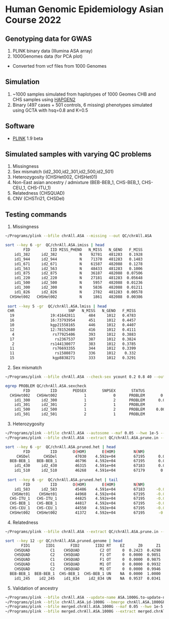 # Human Genomic Epidemiology Asian Course 2022

## Genotyping data for GWAS

1. PLINK binary data (Illumina ASA array)
2. 1000Genomes data (for PCA plot)
- Converted from vcf files from 1000 Genomes 

## Simulation
1. ~1000 samples simulated from haplotypes of 1000 Geomes CHB and CHS samples using [HAPGEN2](https://mathgen.stats.ox.ac.uk/genetics_software/hapgen/hapgen2.html)
2. Binary (497 cases + 501 controls, 6 missing) phenotypes simulated using GCTA with hsq=0.8 and K=0.5

## Software
- [PLINK](https://www.cog-genomics.org/plink2/) 1.9 beta

## Simulated samples with varying QC problems
1. Missingness
2. Sex mismatch (id2_300,id2_301,id2_500,id2_501)
3. Heterozygosity (CHSHet002, CHSHet01)
4. Non-East asian ancestry / admixture (BEB-BEB_1, CHS-BEB_1, CHS-CEU_1, CHS-ITU_1)
5. Relatedness (CHSQUAD)
6. CNV (CHSTri21, CHSDel)

## Testing commands
1. Missingness
```bash
~/Programs/plink --bfile chrAll.ASA --missing --out QC/chrAll.ASA

sort --key 6 -gr  QC/chrAll.ASA.imiss | head
        FID         IID MISS_PHENO   N_MISS   N_GENO   F_MISS
    id1_382     id2_382          N    92781   481283   0.1928
    id1_944     id2_944          N    71370   481283   0.1483
    id1_671     id2_671          N    61587   482088   0.1278
    id1_563     id2_563          N    48433   481283   0.1006
    id1_875     id2_875          N    36187   482088  0.07506
    id1_220     id2_220          N    27181   481283  0.05648
    id1_500     id2_500          N     5957   482088  0.01236
    id1_300     id2_300          N     5836   482088  0.01211
    id1_826     id2_826          N     2782   481283  0.00578
  CHSHet002   CHSHet002          N     1861   482088  0.00386
  
 sort --key 5 -gr  QC/chrAll.ASA.lmiss | head
 CHR                        SNP   N_MISS   N_GENO   F_MISS
  19                19:41642811      484     1012   0.4783
  16                16:73793954      451     1012   0.4457
  10                kgp21558165      446     1012   0.4407
  12                12:78152680      416     1012   0.4111
   4                 rs77925406      393     1012   0.3883
  17                  rs2367537      387     1012   0.3824
   2                rs144130077      383     1012   0.3785
  11                 rs76693355      344     1012   0.3399
  11                  rs1580873      336     1012    0.332
  15                 kgp8838271      333     1012   0.3291
```
2. Sex mismatch
```bash
~/Programs/plink --bfile chrAll.ASA --check-sex ycount 0.2 0.8 40 --out QC/chrAll.ASA

egrep PROBLEM QC/chrAll.ASA.sexcheck
        FID         IID       PEDSEX       SNPSEX       STATUS            F   YCOUNT
  CHSHet002   CHSHet002            1            0      PROBLEM       0.6763      804
    id1_300     id2_300            1            2      PROBLEM      0.03288        2
    id1_301     id2_301            2            1      PROBLEM            1      802
    id1_500     id2_500            1            2      PROBLEM     0.008734        2
    id1_501     id2_501            2            1      PROBLEM            1      805
```
3. Heterozygosity
```bash
~/Programs/plink --bfile chrAll.ASA --autosome --maf 0.05 --hwe 1e-5 --geno 0.02 --indep-pairwise 200 50 0.1 --out QC/chrAll.ASA
~/Programs/plink --bfile chrAll.ASA --extract QC/chrAll.ASA.prune.in --het --out QC/chrAll.ASA.pruned

sort --key 6 -gr  QC/chrAll.ASA.pruned.het | head
        FID         IID       O(HOM)       E(HOM)        N(NM)            F
     CHSDel      CHSDel        47030    4.592e+04        67195      0.05212
  BEB-BEB_1   BEB-BEB_1        46796    4.592e+04        67195      0.04112
    id1_430     id2_430        46315    4.591e+04        67183      0.01886
    id1_510     id2_510        46268    4.591e+04        67179       0.0168
 
 sort --key 6 -gr  QC/chrAll.ASA.pruned.het | tail
        FID         IID       O(HOM)       E(HOM)        N(NM)            F
    id1_583     id2_583        45486    4.591e+04        67183     -0.02004
   CHSHet01    CHSHet01        44968    4.592e+04        67195     -0.04481
  CHS-ITU_1   CHS-ITU_1        44825    4.592e+04        67195     -0.05153
  CHS-BEB_1   CHS-BEB_1        44817    4.592e+04        67195     -0.05191
  CHS-CEU_1   CHS-CEU_1        44550    4.592e+04        67195     -0.06446
  CHSHet002   CHSHet002        41372    4.592e+04        67195      -0.2138
```
4. Relatedness
```bash
~/Programs/plink --bfile chrAll.ASA --extract QC/chrAll.ASA.prune.in --genome --out QC/chrAll.ASA.pruned

sort --key 12 -gr QC/chrAll.ASA.pruned.genome | head
       FID1       IID1       FID2       IID2 RT    EZ      Z0      Z1      Z2  PI_HAT PHE       DST     PPC   RATIO
    CHSQUAD         C1    CHSQUAD         C2 OT     0  0.2423  0.4298  0.3279  0.5428  -1  0.870124  1.0000 11.0616
    CHSQUAD         C2    CHSQUAD         F1 OT     0  0.0000  0.9851  0.0149  0.5075  -1  0.843984  1.0000      NA
    CHSQUAD         C1    CHSQUAD         F1 OT     0  0.0000  0.9875  0.0125  0.5062  -1  0.843597  1.0000      NA
    CHSQUAD         C1    CHSQUAD         M1 OT     0  0.0000  0.9932  0.0068  0.5034  -1  0.842704  1.0000      NA
    CHSQUAD         C2    CHSQUAD         M1 OT     0  0.0000  0.9946  0.0054  0.5027  -1  0.842481  1.0000      NA
  BEB-BEB_1  BEB-BEB_1  CHS-BEB_1  CHS-BEB_1 UN    NA  0.0000  1.0000  0.0000  0.5000  -1  0.834296  1.0000      NA
    id1_245    id2_245    id1_834    id2_834 UN    NA  0.9537  0.0341  0.0122  0.0293  -1  0.751325  0.9736  2.1466
 ```
5. Validation of ancestry
```bash
~/Programs/plink --bfile chrAll.ASA --update-name ASA.1000G.to-update-name.snp --make-bed --out chrAll.ASA.id-1000G
~/Programs/plink --bfile chrAll.ASA.id-1000G --bmerge chrAll.ASA.1000GP-All --geno 0.05 --make-bed --out merged.chrAll.ASA.1000G
~/Programs/plink --bfile merged.chrAll.ASA.1000G --maf 0.05 --hwe 1e-5 --geno 0.05 --indep-pairwise 200 50 0.1 --out merged.chrAll.ASA.1000G
~/Programs/plink --bfile merged.chrAll.ASA.1000G --extract merged.chrAll.ASA.1000G.prune.in --pca 3 --out merged.chrAll.ASA.1000G.pruned
```

